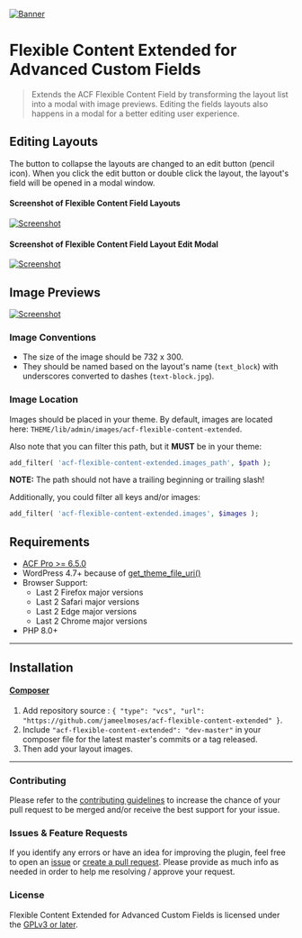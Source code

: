 [![Banner](.wordpress.org/banner-1544x500.jpg)](#)

# Flexible Content Extended for Advanced Custom Fields

> Extends the ACF Flexible Content Field by transforming the layout list into a modal with image previews. Editing the fields layouts also happens in a modal for a better editing user experience.

## Editing Layouts

The button to collapse the layouts are changed to an edit button (pencil icon). When you click the edit button or double click the layout, the layout's field will be opened in a modal window.

#### Screenshot of Flexible Content Field Layouts
[![Screenshot](.wordpress.org/screenshot-2.jpg)](#)


#### Screenshot of Flexible Content Field Layout Edit Modal
[![Screenshot](.wordpress.org/screenshot-3.jpg)](#)

## Image Previews

[![Screenshot](.wordpress.org/screenshot-1.jpg)](#)

### Image Conventions

* The size of the image should be 732 x 300.
* They should be named based on the layout's name (`text_block`) with underscores converted to dashes (`text-block.jpg`).

### Image Location

Images should be placed in your theme. By default, images are located here: `THEME/lib/admin/images/acf-flexible-content-extended`.

Also note that you can filter this path, but it **MUST** be in your theme:

```php
add_filter( 'acf-flexible-content-extended.images_path', $path );
```

**NOTE:** The path should not have a trailing beginning or trailing slash!

Additionally, you could filter all keys and/or images:

```php
add_filter( 'acf-flexible-content-extended.images', $images );
```

## Requirements

- [ACF Pro >= 6.5.0](https://www.advancedcustomfields.com/)
- WordPress 4.7+ because of [get_theme_file_uri()](https://developer.wordpress.org/reference/functions/get_theme_file_uri)
- Browser Support:
  - Last 2 Firefox major versions
  - Last 2 Safari major versions
  - Last 2 Edge major versions
  - Last 2 Chrome major versions
- PHP 8.0+


---


## Installation

#### [Composer](http://composer.rarst.net/)

1. Add repository source : `{ "type": "vcs", "url": "https://github.com/jameelmoses/acf-flexible-content-extended" }`.
2. Include `"acf-flexible-content-extended": "dev-master"` in your composer file for the latest master's commits or a tag released.
3. Then add your layout images.


---


### Contributing

Please refer to the [contributing guidelines](.github/CONTRIBUTING.md) to increase the chance of your pull request to be merged and/or receive the best support for your issue.

### Issues & Feature Requests

If you identify any errors or have an idea for improving the plugin, feel free to open an [issue](../../issues/new) or [create a pull request](../../compare). Please provide as much info as needed in order to help me resolving / approve your request.

### License

Flexible Content Extended for Advanced Custom Fields is licensed under the [GPLv3 or later](LICENSE.md).
